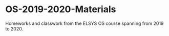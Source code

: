 # OS-2019-2020-Materials
Homeworks and classwork from the ELSYS OS course spanning from 2019 to 2020.

